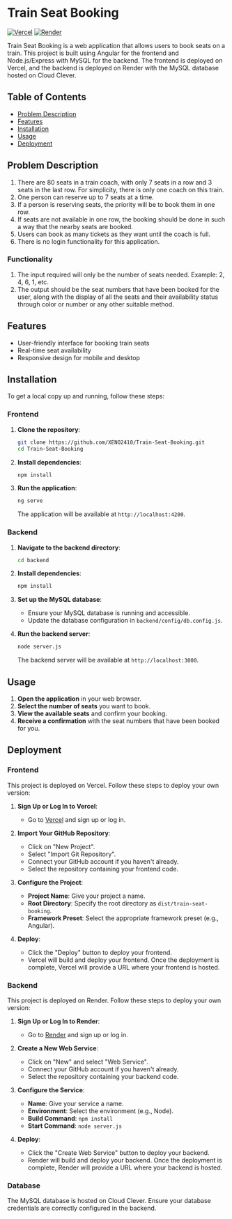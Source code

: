 # Train Seat Booking

[![Vercel](https://img.shields.io/badge/frontend-Vercel-brightgreen)](https://train-seat-booking-murex.vercel.app/)
[![Render](https://img.shields.io/badge/backend-Render-blue)](https://train-seat-booking-mmqj.onrender.com)

Train Seat Booking is a web application that allows users to book seats on a train. This project is built using Angular for the frontend and Node.js/Express with MySQL for the backend. The frontend is deployed on Vercel, and the backend is deployed on Render with the MySQL database hosted on Cloud Clever.

## Table of Contents

- [Problem Description](#problem-description)
- [Features](#features)
- [Installation](#installation)
- [Usage](#usage)
- [Deployment](#deployment)

## Problem Description

1. There are 80 seats in a train coach, with only 7 seats in a row and 3 seats in the last row. For simplicity, there is only one coach on this train.
2. One person can reserve up to 7 seats at a time.
3. If a person is reserving seats, the priority will be to book them in one row.
4. If seats are not available in one row, the booking should be done in such a way that the nearby seats are booked.
5. Users can book as many tickets as they want until the coach is full.
6. There is no login functionality for this application.

### Functionality

1. The input required will only be the number of seats needed. Example: 2, 4, 6, 1, etc.
2. The output should be the seat numbers that have been booked for the user, along with the display of all the seats and their availability status through color or number or any other suitable method.

## Features

- User-friendly interface for booking train seats
- Real-time seat availability
- Responsive design for mobile and desktop

## Installation

To get a local copy up and running, follow these steps:

### Frontend

1. **Clone the repository**:

   ```bash
   git clone https://github.com/XENO2410/Train-Seat-Booking.git
   cd Train-Seat-Booking
   ```

2. **Install dependencies**:

   ```bash
   npm install
   ```

3. **Run the application**:

   ```bash
   ng serve
   ```

   The application will be available at `http://localhost:4200`.

### Backend

1. **Navigate to the backend directory**:

   ```bash
   cd backend
   ```

2. **Install dependencies**:

   ```bash
   npm install
   ```

3. **Set up the MySQL database**:
   - Ensure your MySQL database is running and accessible.
   - Update the database configuration in `backend/config/db.config.js`.

4. **Run the backend server**:

   ```bash
   node server.js
   ```

   The backend server will be available at `http://localhost:3000`.

## Usage

1. **Open the application** in your web browser.
2. **Select the number of seats** you want to book.
3. **View the available seats** and confirm your booking.
4. **Receive a confirmation** with the seat numbers that have been booked for you.

## Deployment

### Frontend

This project is deployed on Vercel. Follow these steps to deploy your own version:

1. **Sign Up or Log In to Vercel**:
   - Go to [Vercel](https://vercel.com/) and sign up or log in.

2. **Import Your GitHub Repository**:
   - Click on "New Project".
   - Select "Import Git Repository".
   - Connect your GitHub account if you haven't already.
   - Select the repository containing your frontend code.

3. **Configure the Project**:
   - **Project Name**: Give your project a name.
   - **Root Directory**: Specify the root directory as `dist/train-seat-booking`.
   - **Framework Preset**: Select the appropriate framework preset (e.g., Angular).

4. **Deploy**:
   - Click the "Deploy" button to deploy your frontend.
   - Vercel will build and deploy your frontend. Once the deployment is complete, Vercel will provide a URL where your frontend is hosted.

### Backend

This project is deployed on Render. Follow these steps to deploy your own version:

1. **Sign Up or Log In to Render**:
   - Go to [Render](https://render.com/) and sign up or log in.

2. **Create a New Web Service**:
   - Click on "New" and select "Web Service".
   - Connect your GitHub account if you haven't already.
   - Select the repository containing your backend code.

3. **Configure the Service**:
   - **Name**: Give your service a name.
   - **Environment**: Select the environment (e.g., Node).
   - **Build Command**: `npm install`
   - **Start Command**: `node server.js`

4. **Deploy**:
   - Click the "Create Web Service" button to deploy your backend.
   - Render will build and deploy your backend. Once the deployment is complete, Render will provide a URL where your backend is hosted.

### Database

The MySQL database is hosted on Cloud Clever. Ensure your database credentials are correctly configured in the backend.
